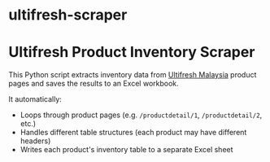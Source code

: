 # ultifresh-scraper
# Ultifresh Product Inventory Scraper

This Python script extracts inventory data from [Ultifresh Malaysia](https://ultifresh.com.my) product pages and saves the results to an Excel workbook.

It automatically:
- Loops through product pages (e.g. `/productdetail/1`, `/productdetail/2`, etc.)
- Handles different table structures (each product may have different headers)
- Writes each product's inventory table to a separate Excel sheet
